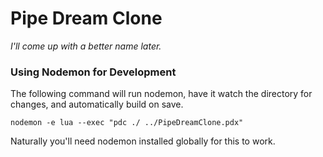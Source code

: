 # Pipe Dream Clone

_I'll come up with a better name later._

### Using Nodemon for Development

The following command will run nodemon, have it watch the directory for changes, and automatically build on save.

```
nodemon -e lua --exec "pdc ./ ../PipeDreamClone.pdx"
```

Naturally you'll need nodemon installed globally for this to work.
